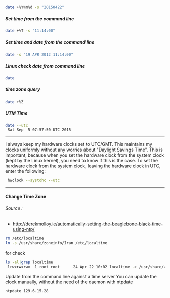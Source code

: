 #####
```bash
date +%Y%m%d -s "20150422"
```

##### Set time from the command line
```bash
date +%T -s "11:14:00"
```

##### Set time and date from the command line

```bash
date -s "19 APR 2012 11:14:00"
```

##### Linux check date from command line
```bash
date
```

##### time zone query 
```bash
date +%Z
```

##### UTM Time 
```bash
date --utc
 Sat Sep  5 07:57:50 UTC 2015
 ```
 
___


I always keep my hardware clocks set to UTC/GMT. This maintains my clocks uniformly without any worries about "Daylight Savings Time". This is important, because when you set the hardware clock from the system clock (kept by the Linux kernel), you need to know if this is the case. To set the hardware clock from the system clock, leaving the hardware clock in UTC, enter the following: 

```bash
 hwclock --systohc --utc
```
___

#### Change Time Zone 

###### Source : 

+ http://derekmolloy.ie/automatically-setting-the-beaglebone-black-time-using-ntp/

```bash
rm /etc/localtime
ln -s /usr/share/zoneinfo/Iran /etc/localtime
```

for check
```bash 
ls -al|grep localtime
 lrwxrwxrwx  1 root root      24 Apr 22 10:02 localtime -> /usr/share/zoneinfo/iran
 ```

Update from the command line against a time server
You can update the clock manually, without the need of the daemon with ntpdate

```bash
ntpdate 129.6.15.28
```
 
